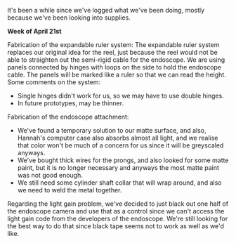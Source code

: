 It's been a while since we've logged what we've been doing, mostly because we've been looking into supplies.

**Week of April 21st**

Fabrication of the expandable ruler system:
The expandable ruler system replaces our original idea for the reel, just because the reel would not be able to straighten out the
semi-rigid cable for the endoscope. We are using panels connected by hinges with loops on the side to hold the endoscope cable.
The panels will be marked like a ruler so that we can read the height. Some comments on the system:
  - Single hinges didn't work for us, so we may have to use double hinges.
  - In future prototypes, may be thinner.
  
Fabrication of the endoscope attachment:
  - We've found a temporary solution to our matte surface, and also, Hannah's computer case also absorbs almost all light, and we
  realise that color won't be much of a concern for us since it will be greyscaled anyways.
  - We've bought thick wires for the prongs, and also looked for some matte paint, but it is no longer necessary and anyways the most
  matte paint was not good enough.
  - We still need some cylinder shaft collar that will wrap around, and also we need to weld the metal together. 
  
Regarding the light gain problem, we've decided to just black out one half of the endoscope camera and use that as a control since we
can't access the light gain code from the developers of the endoscope. We're still looking for the best way to do that since black tape seems 
not to work as well as we'd like.


